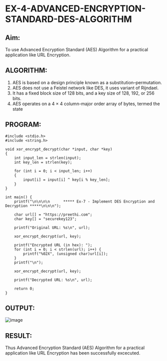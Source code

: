 # EX-4-ADVANCED-ENCRYPTION-STANDARD-DES-ALGORITHM

## Aim:
  To use Advanced Encryption Standard (AES) Algorithm for a practical application like URL Encryption.

## ALGORITHM: 
  1. AES is based on a design principle known as a substitution–permutation. 
  2. AES does not use a Feistel network like DES, it uses variant of Rijndael. 
  3. It has a fixed block size of 128 bits, and a key size of 128, 192, or 256 bits. 
  4. AES operates on a 4 × 4 column-major order array of bytes, termed the state

## PROGRAM: 
```
#include <stdio.h>
#include <string.h>

void xor_encrypt_decrypt(char *input, char *key)
{
    int input_len = strlen(input);
    int key_len = strlen(key);

    for (int i = 0; i < input_len; i++)
    {
        input[i] = input[i] ^ key[i % key_len];
    }
}

int main() {
    printf("\n\n\n\n      ***** Ex-7 - Implement DES Encryption and Decryption *****\n\n\n");

    char url[] = "https://preethi.com";
    char key[] = "securekey123";

    printf("Original URL: %s\n", url);

    xor_encrypt_decrypt(url, key);

    printf("Encrypted URL (in hex): ");
    for (int i = 0; i < strlen(url); i++) {
        printf("%02X", (unsigned char)url[i]);
    }
    printf("\n");

    xor_encrypt_decrypt(url, key);

    printf("Decrypted URL: %s\n", url);

    return 0;
}
```
## OUTPUT:

![image](https://github.com/user-attachments/assets/debcb49a-1a50-43ae-b651-087afc05dad9)



## RESULT: 
Thus Advanced Encryption Standard (AES) Algorithm for a practical application like URL Encryption has been successfully excecuted.
